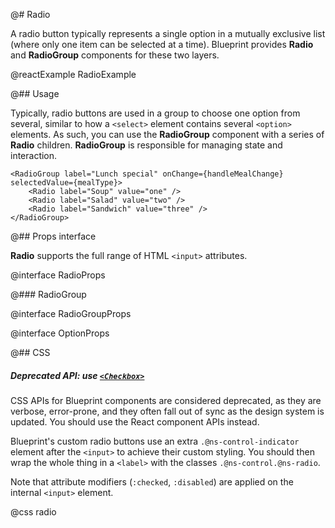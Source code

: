 @# Radio

A radio button typically represents a single option in a mutually exclusive list (where only one item can be
selected at a time). Blueprint provides **Radio** and **RadioGroup** components for these two layers.

@reactExample RadioExample

@## Usage

Typically, radio buttons are used in a group to choose one option from several, similar to how a `<select>` element
contains several `<option>` elements. As such, you can use the **RadioGroup** component with a series of **Radio** children.
**RadioGroup** is responsible for managing state and interaction.

```tsx
<RadioGroup label="Lunch special" onChange={handleMealChange} selectedValue={mealType}>
    <Radio label="Soup" value="one" />
    <Radio label="Salad" value="two" />
    <Radio label="Sandwich" value="three" />
</RadioGroup>
```

@## Props interface

**Radio** supports the full range of HTML `<input>` attributes.

@interface RadioProps

@### RadioGroup

@interface RadioGroupProps

@interface OptionProps

@## CSS

<div class="@ns-callout @ns-intent-warning @ns-icon-warning-sign @ns-callout-has-body-content">
    <h5 class="@ns-heading">

Deprecated API: use [`<Checkbox>`](#core/components/checkbox)

</h5>

CSS APIs for Blueprint components are considered deprecated, as they are verbose, error-prone, and they
often fall out of sync as the design system is updated. You should use the React component APIs instead.

</div>

Blueprint's custom radio buttons use an extra `.@ns-control-indicator` element after the `<input>` to achieve their
custom styling. You should then wrap the whole thing in a `<label>` with the classes `.@ns-control.@ns-radio`.

Note that attribute modifiers (`:checked`, `:disabled`) are applied on the internal `<input>` element.

@css radio
